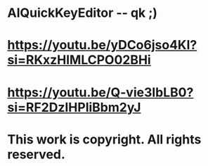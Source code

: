 # AIQuickKeyEditor  -- qk ;)
# https://youtu.be/yDCo6jso4KI?si=RKxzHlMLCPO02BHi
# https://youtu.be/Q-vie3IbLB0?si=RF2DzIHPliBbm2yJ
# This work is copyright. All rights reserved.
